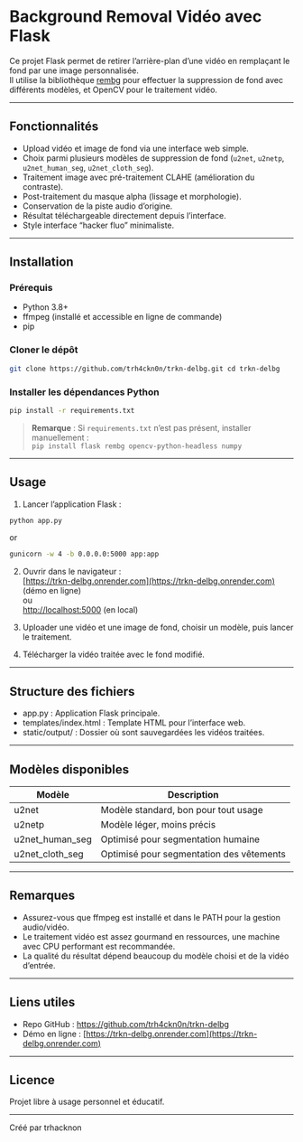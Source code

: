 # Background Removal Vidéo avec Flask

Ce projet Flask permet de retirer l’arrière-plan d’une vidéo en remplaçant le fond par une image personnalisée.  
Il utilise la bibliothèque [rembg](https://github.com/danielgatis/rembg) pour effectuer la suppression de fond avec différents modèles, et OpenCV pour le traitement vidéo.

---

## Fonctionnalités

- Upload vidéo et image de fond via une interface web simple.
- Choix parmi plusieurs modèles de suppression de fond (`u2net`, `u2netp`, `u2net_human_seg`, `u2net_cloth_seg`).
- Traitement image avec pré-traitement CLAHE (amélioration du contraste).
- Post-traitement du masque alpha (lissage et morphologie).
- Conservation de la piste audio d’origine.
- Résultat téléchargeable directement depuis l’interface.
- Style interface “hacker fluo” minimaliste.

---

## Installation

### Prérequis

- Python 3.8+
- ffmpeg (installé et accessible en ligne de commande)
- pip

### Cloner le dépôt

```bash
git clone https://github.com/trh4ckn0n/trkn-delbg.git cd trkn-delbg
```
### Installer les dépendances Python

```bash
pip install -r requirements.txt
```

> **Remarque** : Si `requirements.txt` n’est pas présent, installer manuellement :  
> `pip install flask rembg opencv-python-headless numpy`

---

## Usage

1. Lancer l’application Flask :

```bash
python app.py
```

or

```bash
gunicorn -w 4 -b 0.0.0.0:5000 app:app
```

2. Ouvrir dans le navigateur :  
[https://trkn-delbg.onrender.com](https://trkn-delbg.onrender.com) (démo en ligne)  
ou  
[http://localhost:5000](http://localhost:5000) (en local)

3. Uploader une vidéo et une image de fond, choisir un modèle, puis lancer le traitement.

4. Télécharger la vidéo traitée avec le fond modifié.

---

## Structure des fichiers

- app.py : Application Flask principale.
- templates/index.html : Template HTML pour l’interface web.
- static/output/ : Dossier où sont sauvegardées les vidéos traitées.

---

## Modèles disponibles

| Modèle           | Description                            |
|------------------|------------------------------------|
| u2net            | Modèle standard, bon pour tout usage |
| u2netp           | Modèle léger, moins précis           |
| u2net_human_seg  | Optimisé pour segmentation humaine  |
| u2net_cloth_seg  | Optimisé pour segmentation des vêtements |

---

## Remarques

- Assurez-vous que ffmpeg est installé et dans le PATH pour la gestion audio/vidéo.
- Le traitement vidéo est assez gourmand en ressources, une machine avec CPU performant est recommandée.
- La qualité du résultat dépend beaucoup du modèle choisi et de la vidéo d’entrée.

---

## Liens utiles

- Repo GitHub : https://github.com/trh4ckn0n/trkn-delbg  
- Démo en ligne : [https://trkn-delbg.onrender.com](https://trkn-delbg.onrender.com)

---

## Licence

Projet libre à usage personnel et éducatif.

---

Créé par trhacknon
